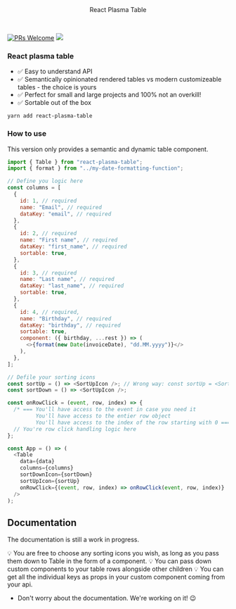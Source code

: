 <p>&nbsp;</p>
<p align='center'>React Plasma Table</p>
<p>&nbsp;</p>

[![PRs Welcome](https://img.shields.io/badge/PRs-welcome-brightgreen.svg)]() [![](https://img.shields.io/npm/dt/react-plasma-table?style=for-the-badge)]()

### React plasma table

- ✅ Easy to understand API
- ✅ Semantically opinionated rendered tables vs modern customizeable tables - the choice is yours
- ✅ Perfect for small and large projects and 100% not an overkill!
- ✅ Sortable out of the box

```
yarn add react-plasma-table
```

### How to use

This version only provides a semantic and dynamic table component.

```javascript
import { Table } from "react-plasma-table";
import { format } from "../my-date-formatting-function";

// Define you logic here
const columns = [
  {
    id: 1, // required
    name: "Email", // required
    dataKey: "email", // required
  },
  {
    id: 2, // required
    name: "First name", // required
    dataKey: "first_name", // required
    sortable: true,
  },
  {
    id: 3, // required
    name: "Last name", // required
    dataKey: "last_name", // required
    sortable: true,
  },
  {
    id: 4, // required,
    name: "Birthday", // required
    dataKey: "birthday", // required
    sortable: true,
    component: ({ birthday, ...rest }) => (
      <>{format(new Date(invoiceDate), "dd.MM.yyyy")}</>
    ),
  },
];

// Defile your sorting icons
const sortUp = () => <SortUpIcon />; // Wrong way: const sortUp = <SortUpIcon />
const sortDown = () => <SortUpIcon />;

const onRowClick = (event, row, index) => {
  /* === You'll have access to the event in case you need it
         You'll have access to the entier row object
         You'll have access to the index of the row starting with 0 === */
  // You're row click handling logic here
};

const App = () => (
  <Table
    data={data}
    columns={columns}
    sortDownIcon={sortDown}
    sortUpIcon={sortUp}
    onRowClick={(event, row, index) => onRowClick(event, row, index)}
  />
);
```

## Documentation

The documentation is still a work in progress.

💡 You are free to choose any sorting icons you wish, as long as you pass them down to Table in the form of a component.
💡 You can pass down custom components to your table rows alongside other children
💡 You can get all the individual keys as props in your custom component coming from your api.

- Don't worry about the documentation. We're working on it! 😉
